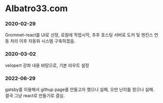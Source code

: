# Albatro33.com

### 2020-02-29

Grommet-react를 UI로 선정, 로컬에 작업시작,
추후 호스팅 서버로 도커 및 젠킨스 연동 처리 이후
자동화 시스템 구축하겠음.

### 2020-03-02

velopert 강좌 내용 바탕으로, 기본 라우트 설정

### 2022-06-29

gatsby를 이용해서 githup page를 만들고자 했으나 실패,
오만 난리를 쳤으나 실패.
결국 그냥 react로 만들기로 결심.
